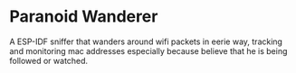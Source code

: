 # Paranoid Wanderer 
A ESP-IDF sniffer that wanders around wifi packets in eerie way, tracking and monitoring mac addresses especially because believe that he is being followed or watched.
